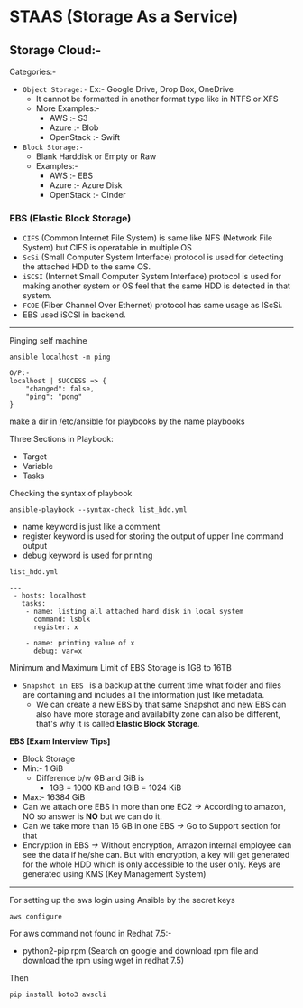 # **STAAS (Storage As a Service)**

## Storage Cloud:-
Categories:-
* ```Object Storage:-``` Ex:- Google Drive, Drop Box, OneDrive
    * It cannot be formatted in another format type like in NTFS or XFS 
    * More Examples:-
        * AWS :- S3
        * Azure :- Blob
        * OpenStack :- Swift
* ```Block Storage:-``` 
    * Blank Harddisk or Empty or Raw
    * Examples:-
        * AWS :- EBS
        * Azure :- Azure Disk
        * OpenStack :- Cinder

### **EBS (Elastic Block Storage)**

* ```CIFS``` (Common Internet File System) is same like NFS (Network File System) but CIFS is operatable in multiple OS
* ```ScSi``` (Small Computer System Interface) protocol is used for detecting the attached HDD to the same OS.
* ```iSCSI``` (Internet Small Computer System Interface) protocol is used for making another system or OS feel that the same HDD is detected in that system.
* ```FCOE``` (Fiber Channel Over Ethernet) protocol has same usage as IScSi.
* EBS used iSCSI in backend.


---
Pinging self machine
```
ansible localhost -m ping

O/P:-
localhost | SUCCESS => {
    "changed": false,
    "ping": "pong"
}
```

make a dir in /etc/ansible for playbooks by the name playbooks

Three Sections in Playbook:
* Target
* Variable 
* Tasks

Checking the syntax of playbook
```
ansible-playbook --syntax-check list_hdd.yml
```
* name keyword is just like a comment
* register keyword is used for storing the output of upper line command output
* debug keyword  is used for printing

```list_hdd.yml```
```
---
 - hosts: localhost
   tasks:
    - name: listing all attached hard disk in local system
      command: lsblk
      register: x

    - name: printing value of x
      debug: var=x
```

Minimum and Maximum Limit of EBS Storage is 1GB to 16TB

* ```Snapshot in EBS ``` is a backup at the current time what folder and files are containing and includes all the information just like metadata.
    * We can create a new EBS by that same Snapshot and new EBS can also have more storage and availabilty zone can also be different, that's why it is called **Elastic Block Storage**.


**EBS [Exam Interview Tips]**

* Block Storage
* Min:- 1 GiB 
    * Difference b/w GB and GiB is 
        * 1GB = 1000 KB and 1GiB = 1024 KiB
* Max:- 16384 GiB
* Can we attach one EBS in more than one EC2 ->  According to amazon, NO so answer is **NO** but we can do it.
* Can we take more than 16 GB in one EBS -> Go to Support section for that
* Encryption in EBS -> Without encryption, Amazon internal employee can see the data if he/she can. But with encryption, a key will get generated for the whole HDD which is only accessible to the user only.
Keys are generated using KMS (Key Management System)

---

For setting up the aws login using Ansible by the secret keys
```
aws configure
```

For aws command not found in Redhat 7.5:-

* python2-pip rpm (Search on google and download rpm file and download the rpm using wget in redhat 7.5)

Then
```
pip install boto3 awscli
```



